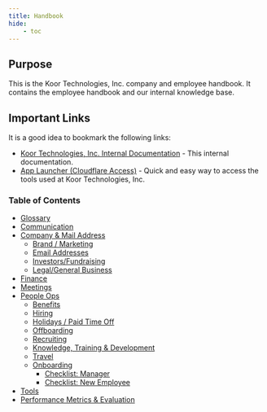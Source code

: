 ```yaml
---
title: Handbook
hide:
    - toc
---
```


## Purpose

This is the Koor Technologies, Inc. company and employee handbook. It contains the employee handbook and our internal knowledge base.

## Important Links

It is a good idea to bookmark the following links:

* [Koor Technologies, Inc. Internal Documentation](https://handbook.koor.tech/) - This internal documentation.
* [App Launcher (Cloudflare Access)](https://koorinc.cloudflareaccess.com/#/Launcher) - Quick and easy way to access the tools used at Koor Technologies, Inc.

### Table of Contents

* [Glossary](glossary.md)
* [Communication](communication.md)
* [Company & Mail Address](company/company-address-phone.md)
    * [Brand / Marketing](company/brand-marketing.md)
    * [Email Addresses](company/email-addresses.md)
    * [Investors/Fundraising](company/investors-fundraising.md)
    * [Legal/General Business](company/legal-general-business.md)
* [Finance](finance.md)
* [Meetings](meetings.md)
* [People Ops](people-ops/index.md)
    * [Benefits](people-ops/benefits.md)
    * [Hiring](people-ops/hiring.md)
    * [Holidays / Paid Time Off](people-ops/holidays-pto.md)
    * [Offboarding](people-ops/offboarding.md)
    * [Recruiting](people-ops/recruiting.md)
    * [Knowledge, Training & Development](people-ops/knowledge-training-and-development.md)
    * [Travel](people-ops/travel.md)
    * [Onboarding](people-ops/onboarding/index.md)
        * [Checklist: Manager](people-ops/onboarding/checklist-manager.md)
        * [Checklist: New Employee](people-ops/onboarding/checklist-new-employee.md)
* [Tools](tools.md)
* [Performance Metrics & Evaluation](performance-metrics-and-evaluation.md)
